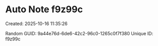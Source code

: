 ﻿# Auto Note f9z99c
Created: 2025-10-16 11:35:26

Random GUID: 9a44e76d-6de6-42c2-96c0-1265c0f7f380
Unique ID: f9z99c
